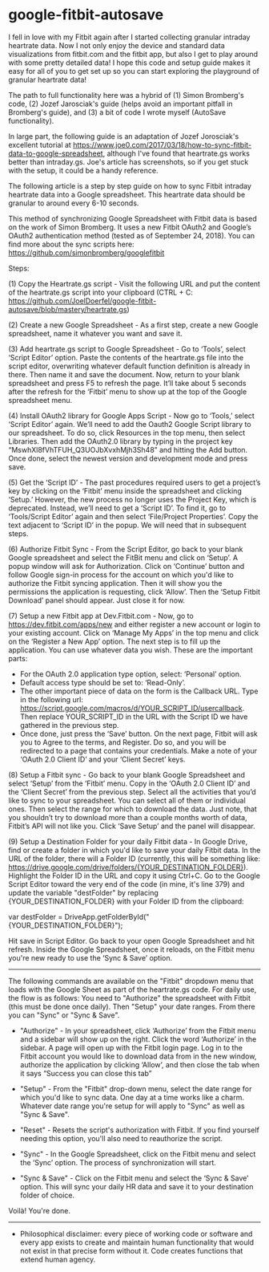# google-fitbit-autosave

I fell in love with my Fitbit again after I started collecting granular intraday heartrate data. Now I not only enjoy the device and standard data visualizations from fitbit.com and the fitbit app, but also I get to play around with some pretty detailed data! I hope this code and setup guide makes it easy for all of you to get set up so you can start exploring the playground of granular heartrate data!

The path to full functionality here was a hybrid of (1) Simon Bromberg's code, (2) Jozef Jarosciak's guide (helps avoid an important pitfall in Bromberg's guide), and (3) a bit of code I wrote myself (AutoSave functionality).

In large part, the following guide is an adaptation of Jozef Jorosciak's excellent tutorial at https://www.joe0.com/2017/03/18/how-to-sync-fitbit-data-to-google-spreadsheet, although I've found that heartrate.gs works better than intraday.gs. Joe's article has screenshots, so if you get stuck with the setup, it could be a handy reference.

The following article is a step by step guide on how to sync Fitbit intraday heartrate data into a Google spreadsheet. This heartrate data should be granular to around every 6-10 seconds.

This method of synchronizing Google Spreadsheet with Fitbit data is based on the work of Simon Bromberg. It uses a new Fitbit OAuth2 and Google’s OAuth2 authentication method (tested as of September 24, 2018). You can find more about the sync scripts here: https://github.com/simonbromberg/googlefitbit

Steps:

(1) Copy the Heartrate.gs script - Visit the following URL and put the content of the heartrate.gs script into your clipboard (CTRL + C: https://github.com/JoelDoerfel/google-fitbit-autosave/blob/mastery/heartrate.gs)

(2) Create a new Google Spreadsheet - As a first step, create a new Google spreadsheet, name it whatever you want and save it. 

(3) Add heartrate.gs script to Google Spreadsheet - Go to ‘Tools’, select ‘Script Editor’ option. Paste the contents of the heartrate.gs file into the script editor, overwriting whatever default function definition is already in there. Then name it and save the document. Now, return to your blank spreadsheet and press F5 to refresh the page. It’ll take about 5 seconds after the refresh for the ‘Fitbit’ menu to show up at the top of the Google spreadsheet menu. 

(4) Install OAuth2 library for Google Apps Script - Now go to ‘Tools,’ select ‘Script Editor’ again. We’ll need to add the Oauth2 Google Script library to our spreadsheet. To do so, click Resources in the top menu, then select Libraries. Then add the OAuth2.0 library by typing in the project key “MswhXl8fVhTFUH_Q3UOJbXvxhMjh3Sh48” and hitting the Add button. Once done, select the newest version and development mode and press save. 

(5) Get the ‘Script ID’ - The past procedures required users to get a project’s key by clicking on the ‘Fitbit’ menu inside the spreadsheet and clicking ‘Setup.’ However, the new process no longer uses the Project Key, which is deprecated. Instead, we’ll need to get a ‘Script ID’. To find it, go to ‘Tools/Script Editor’ again and then select ‘File/Project Properties’. Copy the text adjacent to ‘Script ID’ in the popup. We will need that in subsequent steps.

(6) Authorize Fitbit Sync - From the Script Editor, go back to your blank Google spreadsheet and select the FitBit menu and click on ‘Setup’. A popup window will ask for Authorization. Click on ‘Continue’ button and follow Google sign-in process for the account on which you'd like to authorize the Fitbit syncing application. Then it will show you the permissions the application is requesting, click ‘Allow’. Then the ‘Setup Fitbit Download’ panel should appear. Just close it for now.

(7) Setup a new Fitbit app at Dev.Fitbit.com - Now, go to https://dev.fitbit.com/apps/new and either register a new account or login to your existing account. Click on ‘Manage My Apps’ in the top menu and click on the ‘Register a New App’ option. The next step is to fill up the application. You can use whatever data you wish. These are the important parts:
* For the OAuth 2.0 application type option, select: ‘Personal’ option.
* Default access type should be set to: ‘Read-Only’.
* The other important piece of data on the form is the Callback URL. Type in the following url: https://script.google.com/macros/d/YOUR_SCRIPT_ID/usercallback. Then replace YOUR_SCRIPT_ID in the URL with the Script ID we have gathered in the previous step.
* Once done, just press the ‘Save’ button. On the next page, Fitbit will ask you to Agree to the terms, and Register. Do so, and you will be redirected to a page that contains your credentials. Make a note of your ‘OAuth 2.0 Client ID’ and your ‘Client Secret’ keys. 

(8) Setup a Fitbit sync - Go back to your blank Google Spreadsheet and select ‘Setup’ from the ‘Fitbit’ menu. Copy in the ‘OAuth 2.0 Client ID’ and the ‘Client Secret’ from the previous step. Select all the activities that you’d like to sync to your spreadsheet. You can select all of them or individual ones. Then select the range for which to download the data. Just note, that you shouldn’t try to download more than a couple months worth of data, Fitbit’s API will not like you. Click ‘Save Setup’ and the panel will disappear.

(9) Setup a Destination Folder for your daily Fitbit data - In Google Drive, find or create a folder in which you'd like to save your daily Fitbit data. In the URL of the folder, there will a Folder ID (currently, this will be something like: https://drive.google.com/drive/folders/{YOUR_DESTINATION_FOLDER}). Highlight the Folder ID in the URL and copy it using Ctrl+C. Go to the Google Script Editor toward the very end of the code (in mine, it's line 379) and update the variable "destFolder" by replacing {YOUR_DESTINATION_FOLDER} with your Folder ID from the clipboard: 

var destFolder = DriveApp.getFolderById("{YOUR_DESTINATION_FOLDER}");

Hit save in Script Editor. Go back to your open Google Spreadsheet and hit refresh. Inside the Google Spreadsheet, once it reloads, on the Fitbit menu you're new ready to use the ‘Sync & Save’ option.
____

The following commands are available on the "Fitbit" dropdown menu that loads with the Google Sheet as part of the heartrate.gs code. For daily use, the flow is as follows: You need to "Authorize" the spreadsheet with Fitbit (this must be done once daily). Then "Setup" your date ranges. From there you can "Sync" or "Sync & Save".

- "Authorize" - In your spreadsheet, click ‘Authorize’ from the Fitbit menu and a sidebar will show up on the right. Click the word ‘Authorize’ in the sidebar. A page will open up with the Fitbit login page. Log in to the Fitbit account you would like to download data from in the new window, authorize the application by clicking ‘Allow’, and then close the tab when it says “Success you can close this tab”

- "Setup" - From the "Fitbit" drop-down menu, select the date range for which you'd like to sync data. One day at a time works like a charm. Whatever date range you're setup for will apply to "Sync" as well as "Sync & Save".

- "Reset" - Resets the script's authorization with Fitbit. If you find yourself needing this option, you'll also need to reauthorize the script.

- "Sync" - In the Google Spreadsheet, click on the Fitbit menu and select the ‘Sync’ option. The process of synchronization will start.

- "Sync & Save" - Click on the Fitbit menu and select the ‘Sync & Save’ option. This will sync your daily HR data and save it to your destination folder of choice.

Voilà! You're done.
____

* Philosophical disclaimer: every piece of working code or software and every app exists to create and maintain human functionality that would not exist in that precise form without it. Code creates functions that extend human agency. 
